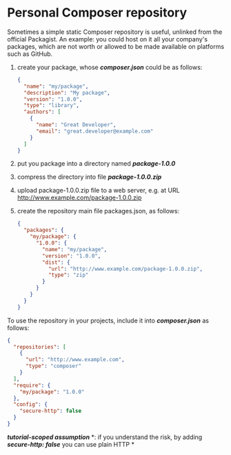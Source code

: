 # Personal Composer repository

Sometimes a simple static Composer repository is useful, unlinked from the official Packagist. An example: you could host on it all your company's packages, which are not worth or allowed to be made available on platforms such as GitHub.

1. create your package, whose ***composer.json*** could be as follows:

    ```json
    {
      "name": "my/package",
      "description": "My package",
      "version": "1.0.0",
      "type": "library",
      "authors": [
        {
          "name": "Great Developer",
          "email": "great.developer@example.com"
        }
      ]
    }
    ```

1. put you package into a directory named ***package-1.0.0***

1. compress the directory into file ***package-1.0.0.zip***

1. upload package-1.0.0.zip file to a web server, e.g. at URL http://www.example.com/package-1.0.0.zip

1. create the repository main file packages.json, as follows:

    ```json
    {
      "packages": {
        "my/package": {
          "1.0.0": {
            "name": "my/package",
            "version": "1.0.0",
            "dist": {
              "url": "http://www.example.com/package-1.0.0.zip",
              "type": "zip"
            }
          }
        }
      }
    }
    ```

To use the repository in your projects, include it into ***composer.json*** as follows:

```json
{
  "repositories": [
    {
      "url": "http://www.example.com",
      "type": "composer"
    }
  ],
  "require": {
    "my/package": "1.0.0"
  },
  "config": {
    "secure-http": false
  }
}
```

***tutorial-scoped assumption*** *: if you understand the risk, by adding ***secure-http: false*** you can use plain HTTP *